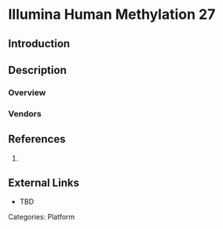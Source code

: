 # Illumina Human Methylation 27 #
## Introduction ##
## Description ##
### Overview ###
### Vendors ###
## References ##
1.

## External Links ##
* TBD

Categories: Platform
